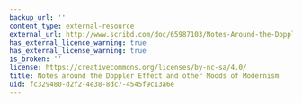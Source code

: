 ```yaml
---
backup_url: ''
content_type: external-resource
external_url: http://www.scribd.com/doc/65987103/Notes-Around-the-Doppler-Effect-and-Other-Moods-of-Modernism
has_external_licence_warning: true
has_external_license_warning: true
is_broken: ''
license: https://creativecommons.org/licenses/by-nc-sa/4.0/
title: Notes around the Doppler Effect and other Moods of Modernism
uid: fc329480-d2f2-4e38-8dc7-4545f9c13a6e
---
```

